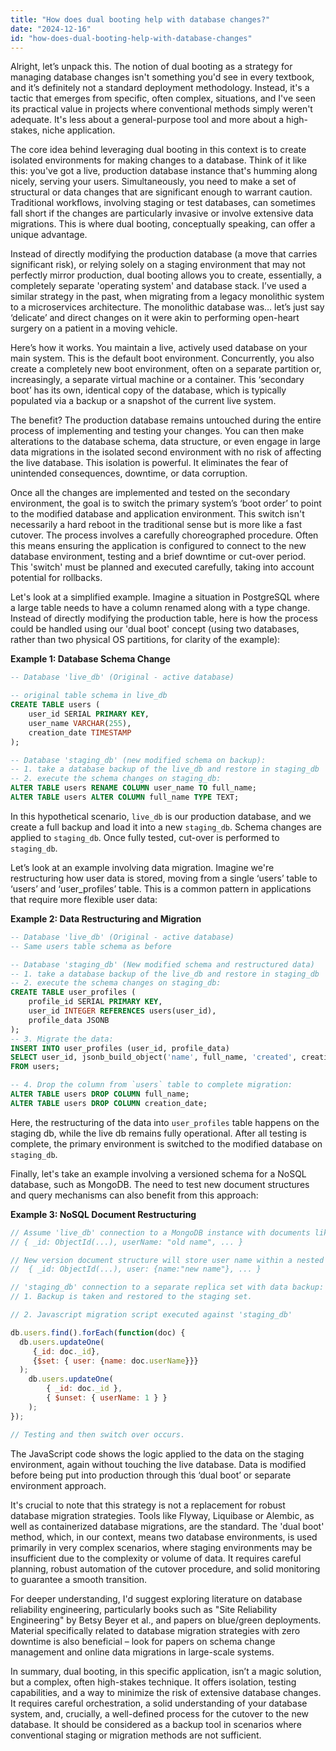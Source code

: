 ```yaml
---
title: "How does dual booting help with database changes?"
date: "2024-12-16"
id: "how-does-dual-booting-help-with-database-changes"
---
```


Alright, let’s unpack this. The notion of dual booting as a strategy for managing database changes isn't something you'd see in every textbook, and it’s definitely not a standard deployment methodology. Instead, it's a tactic that emerges from specific, often complex, situations, and I've seen its practical value in projects where conventional methods simply weren't adequate. It's less about a general-purpose tool and more about a high-stakes, niche application.

The core idea behind leveraging dual booting in this context is to create isolated environments for making changes to a database. Think of it like this: you've got a live, production database instance that's humming along nicely, serving your users. Simultaneously, you need to make a set of structural or data changes that are significant enough to warrant caution. Traditional workflows, involving staging or test databases, can sometimes fall short if the changes are particularly invasive or involve extensive data migrations. This is where dual booting, conceptually speaking, can offer a unique advantage.

Instead of directly modifying the production database (a move that carries significant risk), or relying solely on a staging environment that may not perfectly mirror production, dual booting allows you to create, essentially, a completely separate 'operating system' and database stack. I’ve used a similar strategy in the past, when migrating from a legacy monolithic system to a microservices architecture. The monolithic database was… let’s just say ‘delicate’ and direct changes on it were akin to performing open-heart surgery on a patient in a moving vehicle.

Here’s how it works. You maintain a live, actively used database on your main system. This is the default boot environment. Concurrently, you also create a completely new boot environment, often on a separate partition or, increasingly, a separate virtual machine or a container. This ‘secondary boot’ has its own, identical copy of the database, which is typically populated via a backup or a snapshot of the current live system.

The benefit? The production database remains untouched during the entire process of implementing and testing your changes. You can then make alterations to the database schema, data structure, or even engage in large data migrations in the isolated second environment with no risk of affecting the live database. This isolation is powerful. It eliminates the fear of unintended consequences, downtime, or data corruption.

Once all the changes are implemented and tested on the secondary environment, the goal is to switch the primary system’s ‘boot order’ to point to the modified database and application environment. This switch isn't necessarily a hard reboot in the traditional sense but is more like a fast cutover. The process involves a carefully choreographed procedure. Often this means ensuring the application is configured to connect to the new database environment, testing and a brief downtime or cut-over period. This 'switch' must be planned and executed carefully, taking into account potential for rollbacks.

Let's look at a simplified example. Imagine a situation in PostgreSQL where a large table needs to have a column renamed along with a type change. Instead of directly modifying the production table, here is how the process could be handled using our 'dual boot' concept (using two databases, rather than two physical OS partitions, for clarity of the example):

**Example 1: Database Schema Change**

```sql
-- Database 'live_db' (Original - active database)

-- original table schema in live_db
CREATE TABLE users (
    user_id SERIAL PRIMARY KEY,
    user_name VARCHAR(255),
    creation_date TIMESTAMP
);

-- Database 'staging_db' (new modified schema on backup):
-- 1. take a database backup of the live_db and restore in staging_db
-- 2. execute the schema changes on staging_db:
ALTER TABLE users RENAME COLUMN user_name TO full_name;
ALTER TABLE users ALTER COLUMN full_name TYPE TEXT;
```

In this hypothetical scenario, `live_db` is our production database, and we create a full backup and load it into a new `staging_db`. Schema changes are applied to `staging_db`. Once fully tested, cut-over is performed to `staging_db`.

Let’s look at an example involving data migration. Imagine we're restructuring how user data is stored, moving from a single ‘users’ table to ‘users’ and ‘user_profiles’ table. This is a common pattern in applications that require more flexible user data:

**Example 2: Data Restructuring and Migration**

```sql
-- Database 'live_db' (Original - active database)
-- Same users table schema as before

-- Database 'staging_db' (New modified schema and restructured data)
-- 1. take a database backup of the live_db and restore in staging_db
-- 2. execute the schema changes on staging_db:
CREATE TABLE user_profiles (
    profile_id SERIAL PRIMARY KEY,
    user_id INTEGER REFERENCES users(user_id),
    profile_data JSONB
);
-- 3. Migrate the data:
INSERT INTO user_profiles (user_id, profile_data)
SELECT user_id, jsonb_build_object('name', full_name, 'created', creation_date)
FROM users;

-- 4. Drop the column from `users` table to complete migration:
ALTER TABLE users DROP COLUMN full_name;
ALTER TABLE users DROP COLUMN creation_date;
```

Here, the restructuring of the data into `user_profiles` table happens on the staging db, while the live db remains fully operational. After all testing is complete, the primary environment is switched to the modified database on `staging_db`.

Finally, let's take an example involving a versioned schema for a NoSQL database, such as MongoDB. The need to test new document structures and query mechanisms can also benefit from this approach:

**Example 3: NoSQL Document Restructuring**

```javascript
// Assume 'live_db' connection to a MongoDB instance with documents like
// { _id: ObjectId(...), userName: "old name", ... }

// New version document structure will store user name within a nested object for more flexibility
//  { _id: ObjectId(...), user: {name:"new name"}, ... }

// 'staging_db' connection to a separate replica set with data backup:
// 1. Backup is taken and restored to the staging set.

// 2. Javascript migration script executed against 'staging_db'

db.users.find().forEach(function(doc) {
  db.users.updateOne(
     {_id: doc._id},
     {$set: { user: {name: doc.userName}}}
  );
    db.users.updateOne(
        { _id: doc._id },
        { $unset: { userName: 1 } }
    );
});

// Testing and then switch over occurs.
```

The JavaScript code shows the logic applied to the data on the staging environment, again without touching the live database. Data is modified before being put into production through this ‘dual boot’ or separate environment approach.

It's crucial to note that this strategy is not a replacement for robust database migration strategies. Tools like Flyway, Liquibase or Alembic, as well as containerized database migrations, are the standard. The 'dual boot' method, which, in our context, means two database environments, is used primarily in very complex scenarios, where staging environments may be insufficient due to the complexity or volume of data. It requires careful planning, robust automation of the cutover procedure, and solid monitoring to guarantee a smooth transition.

For deeper understanding, I'd suggest exploring literature on database reliability engineering, particularly books such as "Site Reliability Engineering" by Betsy Beyer et al., and papers on blue/green deployments. Material specifically related to database migration strategies with zero downtime is also beneficial – look for papers on schema change management and online data migrations in large-scale systems.

In summary, dual booting, in this specific application, isn’t a magic solution, but a complex, often high-stakes technique. It offers isolation, testing capabilities, and a way to minimize the risk of extensive database changes. It requires careful orchestration, a solid understanding of your database system, and, crucially, a well-defined process for the cutover to the new database. It should be considered as a backup tool in scenarios where conventional staging or migration methods are not sufficient.
